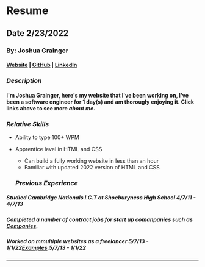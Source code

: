 # Resume
## Date 2/23/2022
### By: Joshua Grainger
#### [Website](https://facebook.com) | [GitHub](https://github.com/joshgrainger22) | [LinkedIn](https://www.linkedin.com/in/joshgrainger22/) 
### ***Description***
#### I'm Joshua Grainger, here's my website that I've been working on, I've been a software engineer for 1 day(s) and am thorougly enjoying it. Click links above to see more ***about me***.

### ***Relative Skills***
* Ability to type 100+ WPM
* Apprentice level in HTML and CSS
  * Can build a fully working website in less than an hour
  * Familiar with updated 2022 version of HTML and CSS

  ### ***Previous Experience***

##### Studied Cambridge Nationals I.C.T at Shoeburyness High School 4/7/11 - 4/7/13
##### Completed a number of contract jobs for start up comanpanies such as [Companies](URL).
##### Worked on mmultiple websites as a freelancer 5/7/13 - 1/1/22[Examples](URL).5/7/13 - 1/1/22
***